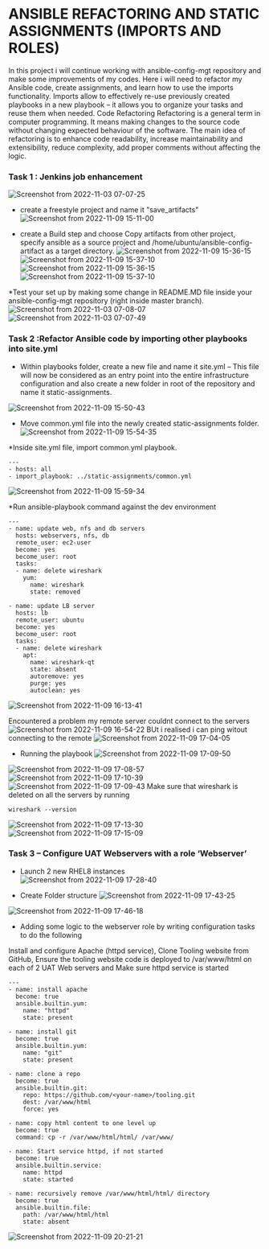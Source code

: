 # ANSIBLE REFACTORING AND STATIC ASSIGNMENTS (IMPORTS AND ROLES)
In this project i will continue working with ansible-config-mgt repository and make some improvements of my codes.
Here i will need to refactor my Ansible code, create assignments, and learn how to use the imports functionality. 
Imports allow to effectively re-use previously created playbooks in a new playbook – it allows you to organize your tasks and reuse them when needed.
Code Refactoring
Refactoring is a general term in computer programming. It means making changes to the source code without changing expected behaviour of the software. The main idea of refactoring is to enhance code readability, increase maintainability and extensibility, reduce complexity, add proper comments without affecting the logic.

### Task 1 : Jenkins job enhancement
![Screenshot from 2022-11-03 07-07-25](https://user-images.githubusercontent.com/110517150/199657099-c91db4b6-6f94-4563-9136-d17b2ac7e28b.png)


* create a freestyle project and name it "save_artifacts"
![Screenshot from 2022-11-09 15-11-00](https://user-images.githubusercontent.com/110517150/200857166-7b39e80b-35ad-4eb1-857d-b5ecdc595a80.png)

* create a Build step and choose Copy artifacts from other project, specify ansible as a source project and /home/ubuntu/ansible-config-artifact as a target directory.
![Screenshot from 2022-11-09 15-36-15](https://user-images.githubusercontent.com/110517150/200858875-9dfcf5b3-49f1-483a-a900-509b0adf6290.png)
![Screenshot from 2022-11-09 15-37-10](https://user-images.githubusercontent.com/110517150/200858911-f5c7a5f0-04a0-41de-927f-b778b864454d.png)
![Screenshot from 2022-11-09 15-36-15](https://user-images.githubusercontent.com/110517150/200858935-7b26bef5-a365-472d-9e9f-228359725834.png)
![Screenshot from 2022-11-09 15-37-10](https://user-images.githubusercontent.com/110517150/200858953-a19753f9-1ecc-4767-bf05-06ee3e407484.png)

*Test your set up by making some change in README.MD file inside your ansible-config-mgt repository (right inside master branch).
![Screenshot from 2022-11-03 07-08-07](https://user-images.githubusercontent.com/110517150/199657123-0265f53f-fc02-4a9a-97dd-a64eae491e08.png)
![Screenshot from 2022-11-03 07-07-49](https://user-images.githubusercontent.com/110517150/199658471-a0923dae-d4eb-4252-9642-042de2096f4c.png)

### Task 2 :Refactor Ansible code by importing other playbooks into site.yml
* Within playbooks folder, create a new file and name it site.yml – This file will now be considered as an entry point into the entire infrastructure configuration and also create a new folder in root of the repository and name it static-assignments.

![Screenshot from 2022-11-09 15-50-43](https://user-images.githubusercontent.com/110517150/200862185-523c6291-f707-4f72-b3e5-1f55e3714249.png)
* Move common.yml file into the newly created static-assignments folder.
![Screenshot from 2022-11-09 15-54-35](https://user-images.githubusercontent.com/110517150/200863329-a79922cb-6209-4546-8eaf-ac2442fabed4.png)

*Inside site.yml file, import common.yml playbook.
```
---
- hosts: all
- import_playbook: ../static-assignments/common.yml
```
![Screenshot from 2022-11-09 15-59-34](https://user-images.githubusercontent.com/110517150/200864584-d086b4e5-94d2-4657-8ec1-a084c33dc90a.png)

*Run ansible-playbook command against the dev environment

```
---
- name: update web, nfs and db servers
  hosts: webservers, nfs, db
  remote_user: ec2-user
  become: yes
  become_user: root
  tasks:
  - name: delete wireshark
    yum:
      name: wireshark
      state: removed

- name: update LB server
  hosts: lb
  remote_user: ubuntu
  become: yes
  become_user: root
  tasks:
  - name: delete wireshark
    apt:
      name: wireshark-qt
      state: absent
      autoremove: yes
      purge: yes
      autoclean: yes
```
![Screenshot from 2022-11-09 16-13-41](https://user-images.githubusercontent.com/110517150/200867948-cb65c1db-3bdf-4d21-8f63-fa525d91b20b.png)

Encountered a problem my remote server couldnt connect to the servers
![Screenshot from 2022-11-09 16-54-22](https://user-images.githubusercontent.com/110517150/200877698-07484091-171f-4772-88c5-862ead607f93.png)
BUt i realised i can ping witout connecting to the remote
![Screenshot from 2022-11-09 17-04-05](https://user-images.githubusercontent.com/110517150/200880123-1a1e307b-58bc-42ca-aea1-845ec0ad00e2.png)

* Running the playbook
![Screenshot from 2022-11-09 17-09-50](https://user-images.githubusercontent.com/110517150/200881407-8910dad8-cdd7-4037-84a4-7a63037afff9.png)

![Screenshot from 2022-11-09 17-08-57](https://user-images.githubusercontent.com/110517150/200881172-8f86a047-e318-40c3-8124-ed980b26dacf.png)
![Screenshot from 2022-11-09 17-10-39](https://user-images.githubusercontent.com/110517150/200881619-3b95e206-22f5-46cf-aa3a-c40311568f33.png)
![Screenshot from 2022-11-09 17-09-43](https://user-images.githubusercontent.com/110517150/200881501-aa413f93-b557-4a68-9d88-fbb9b4eede58.png)
Make sure that wireshark is deleted on all the servers by running 
```
wireshark --version
```
![Screenshot from 2022-11-09 17-13-30](https://user-images.githubusercontent.com/110517150/200882681-30dc9053-b179-4715-8e70-af7c1610fe43.png)
![Screenshot from 2022-11-09 17-15-09](https://user-images.githubusercontent.com/110517150/200882691-c788f65f-1cef-45fc-966c-e8ff152443a4.png)

### Task 3 – Configure UAT Webservers with a role ‘Webserver’

* Launch 2 new RHEL8 instances
![Screenshot from 2022-11-09 17-28-40](https://user-images.githubusercontent.com/110517150/200885917-08e21439-cfb7-4fa9-bc0f-2e4817a8ce3b.png)


* Create Folder structure
![Screenshot from 2022-11-09 17-43-25](https://user-images.githubusercontent.com/110517150/200889472-9682d4e0-811a-4e39-a68e-8ab8afb7dbbf.png)

![Screenshot from 2022-11-09 17-46-18](https://user-images.githubusercontent.com/110517150/200890114-5991720e-5cef-4686-b766-288b200967c2.png)


* Adding some logic to the webserver role by writing configuration tasks to do the following

Install and configure Apache (httpd service), Clone Tooling website from GitHub, Ensure the tooling website code is deployed to /var/www/html on each of 2 UAT Web servers and Make sure httpd service is started
  

```
---
- name: install apache
  become: true
  ansible.builtin.yum:
    name: "httpd"
    state: present

- name: install git
  become: true
  ansible.builtin.yum:
    name: "git"
    state: present

- name: clone a repo
  become: true
  ansible.builtin.git:
    repo: https://github.com/<your-name>/tooling.git
    dest: /var/www/html
    force: yes

- name: copy html content to one level up
  become: true
  command: cp -r /var/www/html/html/ /var/www/

- name: Start service httpd, if not started
  become: true
  ansible.builtin.service:
    name: httpd
    state: started

- name: recursively remove /var/www/html/html/ directory
  become: true
  ansible.builtin.file:
    path: /var/www/html/html
    state: absent
```
![Screenshot from 2022-11-09 20-21-21](https://user-images.githubusercontent.com/110517150/200922414-92015b74-0426-46e0-a2ca-18d37e1808ea.png)



  
